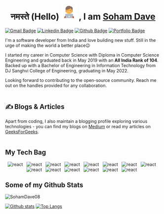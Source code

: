 ## <h1 align=center>नमस्ते (Hello) <img src="https://raw.githubusercontent.com/SohamDave08/sohamdave08/master/coder.png" width="50px"> , I am <a href='https://soham-dave08.web.app/'>Soham Dave</a></h1>

[![Gmail Badge](https://img.shields.io/badge/-dave.soham2000@gmail.com-c14438?style=flat&logo=Gmail&logoColor=white&link=mailto:dave.soham2000@gmail.com)](mailto:dave.soham2000@gmail.com) 
[![Linkedin Badge](https://img.shields.io/badge/-sohamdave08-0072b1?style=flat&logo=Linkedin&logoColor=white&link=https://www.linkedin.com/in/sohamdave08/)](https://www.linkedin.com/in/sohamdave08/) [![Github Badge](https://img.shields.io/badge/-SohamDave08-grey?style=flat&logo=github&logoColor=white&link=https://github.com/SohamDave08/)](https://www.github.com/SohamDave08/) [![Portfolio Badge](https://img.shields.io/badge/portfolio-web-blue?style=flat&link=https://sohamdave.netlify.app//)](https://soham-dave08.web.app/) 

<p align='left'> 
I'm a software developer from India and love building new stuff. Still in the urge of making the world a better place😉

I started my career in Computer Science with Diploma in Computer Science Engineering and graduated back in May 2019 with an <b>All India Rank of 104</b>. Backed up with a Bachelor of Engineering in Information Technology from DJ Sanghvi College of Engineering, graduating in May 2022.

Looking forward to contributing to the open-source community. Reach me out on the handles provided for any collaboration.  
<br>
</p>

## &#x270d; Blogs & Articles
<p align='left'> 
Apart from coding, I also maintain a blogging profile exploring various technologies - you can find my blogs on <a href="https://medium.com/@SohamDave08" target="_blank">Medium</a> or read my articles on <a href="https://auth.geeksforgeeks.org/user/sohamdave/articles" target="_blank">GeeksForGeeks</a>.
<br> <br>
</p>


## My Tech Bag
<p align='center'> 
<img src="https://www.vectorlogo.zone/logos/w3_html5/w3_html5-icon.svg" alt="react" width="40" height="40"/> &nbsp;
<img src="https://seeklogo.com/upload/css-logo-CE39095865-seeklogo.com.png" alt="react" width="40" height="40"/> &nbsp;
<img src="https://seeklogo.com/images/J/javascript-js-logo-2949701702-seeklogo.com.png" alt="react" width="40" height="40"/> &nbsp;
<img src="https://www.vectorlogo.zone/logos/getbootstrap/getbootstrap-icon.svg" alt="react" width="40" height="40"/> &nbsp;
<img src="https://www.vectorlogo.zone/logos/vuejs/vuejs-icon.svg" alt="react" width="40" height="40"/> &nbsp;
<img src="https://www.vectorlogo.zone/logos/nodejs/nodejs-icon.svg" alt="react" width="40" height="40"/> &nbsp;
<img src="https://www.vectorlogo.zone/logos/expressjs/expressjs-icon.svg" alt="react" width="40" height="40"/> &nbsp;
<img src="https://www.vectorlogo.zone/logos/mongodb/mongodb-icon.svg" alt="react" width="40" height="40"/> &nbsp;
<img src="https://www.vectorlogo.zone/logos/mysql/mysql-icon.svg" alt="react" width="40" height="40"/> &nbsp;
<img src="https://www.vectorlogo.zone/logos/redis/redis-icon.svg" alt="react" width="40" height="40"/> &nbsp;
<img src="https://www.vectorlogo.zone/logos/firebase/firebase-icon.svg" alt="react" width="40" height="40"/> &nbsp;
<img src="https://www.vectorlogo.zone/logos/git-scm/git-scm-icon.svg" alt="react" width="40" height="40"/> &nbsp;
<img src="https://www.vectorlogo.zone/logos/github/github-icon.svg" alt="react" width="40" height="40"/> &nbsp;
<img src="https://seeklogo.com/images/V/visual-studio-code-logo-284BC24C39-seeklogo.com.png" alt="react" width="40" height="40"/> &nbsp;
<br>
</p>


## Some of my Github Stats
<p align=left> <img src=https://komarev.com/ghpvc/?username=SohamDave08 alt=SohamDave08 /> </p>

[![Github stats](https://github-readme-stats.vercel.app/api?username=SohamDave08&show_icons=true&include_all_commits=true)](https://github.com/SohamDave08/github-readme-stats)
[![Top Langs](https://github-readme-stats.vercel.app/api/top-langs/?username=SohamDave08&layout=compact)](https://github.com/SohamDave08/github-readme-stats)
